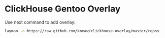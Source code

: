 ClickHouse Gentoo Overlay
=========================

Use next command to add overlay:
```bash
layman -o https://raw.github.com/kmeaw/clickhouse-overlay/master/repositories.xml -f -a clickhouse
```
